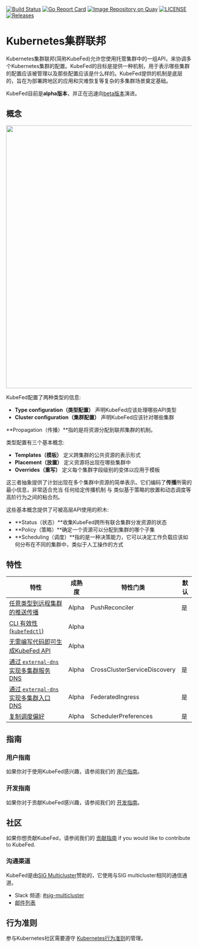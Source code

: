 [![Build Status](https://travis-ci.org/kubernetes-sigs/kubefed.svg?branch=master)](https://travis-ci.org/kubernetes-sigs/kubefed "Travis")
[![Go Report Card](https://goreportcard.com/badge/github.com/kubernetes-sigs/kubefed)](https://goreportcard.com/report/github.com/kubernetes-sigs/kubefed)
[![Image Repository on Quay](https://quay.io/repository/kubernetes-multicluster/kubefed/status "Image Repository on Quay")](https://quay.io/repository/kubernetes-multicluster/kubefed)
[![LICENSE](https://img.shields.io/badge/license-apache2.0-green.svg)](https://github.com/kubernetes-sigs/kubefed/blob/master/LICENSE)
[![Releases](https://img.shields.io/github/release/kubernetes-sigs/kubefed/all.svg)](https://github.com/kubernetes-sigs/kubefed/releases "KubeFed latest release")

# Kubernetes集群联邦

Kubernetes集群联邦(简称KubeFed)允许您使用托管集群中的一组API，来协调多个Kubernetes集群的配置。KubeFed的目标是提供一种机制，用于表示哪些集群的配置应该被管理以及那些配置应该是什么样的。KubeFed提供的机制是底层的，旨在为部署跨地区的应用和灾难恢复等复杂的多集群场景奠定基础。

KubeFed目前是**alpha版本**，并正在迅速向[beta版本](https://github.com/kubernetes-sigs/kubefed/milestone/4)演进。

## 概念

<p align="center"><img src="docs/images/concepts.png" width="711"></p>

KubeFed配置了两种类型的信息:

- **Type configuration（类型配置）** 声明KubeFed应该处理哪些API类型
- **Cluster configuration（集群配置）** 声明KubeFed应该针对哪些集群

**Propagation（传播）**指的是将资源分配到联邦集群的机制。

类型配置有三个基本概念:

- **Templates（模板）** 定义跨集群的公共资源的表示形式
- **Placement（放置）** 定义资源将出现在哪些集群中
- **Overrides（重写）** 定义每个集群字段级别的变体以应用于模板

这三者抽象提供了计划出现在多个集群中资源的简单表示。它们编码了**传播**所需的最小信息，非常适合充当 任何给定传播机制 与 类似基于策略的放置和动态调度等高阶行为之间的粘合剂。

这些基本概念提供了可被高层API使用的积木:

- **Status（状态）**收集KubeFed跨所有联合集群分发资源的状态
- **Policy（策略）**确定一个资源可以分配到集群的哪个子集
- **Scheduling（调度）**指的是一种决策能力，它可以决定工作负载应该如何分布在不同的集群中，类似于人工操作的方式

## 特性

| 特性 | 成熟度 | 特性门类 | 默认 |
|---------|----------|--------------|---------|
| [任意类型到远程集群的推送传播](https://github.com/kubernetes-sigs/kubefed/blob/master/docs/userguide.md#verify-your-deployment-is-working) | Alpha | PushReconciler | 是 |
| [CLI 有效性 (`kubefedctl`)](https://github.com/kubernetes-sigs/kubefed/blob/master/docs/userguide.md#kubefedctl-cli) | Alpha | | |
| [无需编写代码即可生成KubeFed API](https://github.com/kubernetes-sigs/kubefed/blob/master/docs/userguide.md#enabling-federation-of-an-api-type) | Alpha | | |
| [通过 `external-dns` 实现多集群服务DNS](https://github.com/kubernetes-sigs/kubefed/blob/master/docs/servicedns-with-externaldns.md) | Alpha | CrossClusterServiceDiscovery | 是 |
| [通过 `external-dns` 实现多集群入口DNS](https://github.com/kubernetes-sigs/kubefed/blob/master/docs/ingressdns-with-externaldns.md) | Alpha | FederatedIngress | 是 |
| [复制调度偏好](https://github.com/kubernetes-sigs/kubefed/blob/master/docs/userguide.md#replicaschedulingpreference) | Alpha | SchedulerPreferences | 是 |

## 指南

### 用户指南

如果你对于使用KubeFed感兴趣，请参阅我们的 [用户指南](docs/userguide.md)。

### 开发指南

如果你对于贡献KubeFed感兴趣，请参阅我们的 [开发指南](docs/development.md)。

## 社区

如果你想贡献KubeFed，请参阅我们的 [贡献指南](./CONTRIBUTING.md) if you would like to contribute to KubeFed.

### 沟通渠道

KubeFed是由[SIG Multicluster](https://github.com/kubernetes/community/tree/master/sig-multicluster)赞助的，它使用与SIG multicluster相同的通信通道。

* Slack 频道: [#sig-multicluster](http://slack.k8s.io/#sig-multicluster)
* [邮件列表](https://groups.google.com/forum/#!forum/kubernetes-sig-multicluster)

## 行为准则

参与Kubernetes社区需要遵守 [Kubernetes行为准则](./code-of-conduct.md)的管理。
